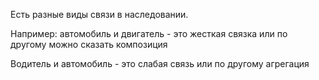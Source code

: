 Есть разные виды связи в наследовании.

Например: автомобиль и двигатель - это жесткая связка или по другому можно сказать композиция

Водитель и автомобиль - это слабая связь или по другому агрегация